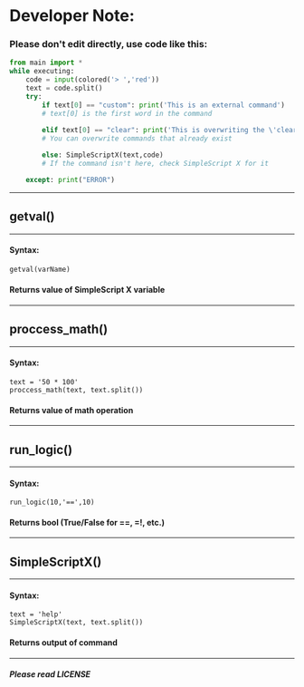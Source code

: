 # **Developer Note:**
### Please don't edit directly, use code like this:
``` python 3
from main import *
while executing:
    code = input(colored('> ','red'))
    text = code.split()
    try:
        if text[0] == "custom": print('This is an external command')
        # text[0] is the first word in the command
        
        elif text[0] == "clear": print('This is overwriting the \'clear\' command')
        # You can overwrite commands that already exist

        else: SimpleScriptX(text,code)
        # If the command isn't here, check SimpleScript X for it

    except: print("ERROR")
```
--------------------------
## getval()
--------------------------
#### **Syntax:**
``` python 3
getval(varName)
```
#### Returns value of SimpleScript X variable
--------------------------
## proccess_math()
--------------------------
#### **Syntax:**
```
text = '50 * 100'
proccess_math(text, text.split())
```
#### Returns value of math operation
--------------------------
## run_logic()
--------------------------
#### **Syntax:**
```
run_logic(10,'==',10)
```
#### Returns bool (True/False for ==, =!, etc.)
--------------------------
## SimpleScriptX()
--------------------------
#### **Syntax:**
```
text = 'help'
SimpleScriptX(text, text.split())
```
#### Returns output of command
--------------------------
###### **Please read LICENSE**